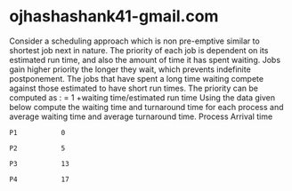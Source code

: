 # ojhashashank41-gmail.com
Consider a scheduling approach which is non pre-emptive similar to shortest job next in nature. The priority of each job is dependent on its estimated run time, and also the amount of time it has spent waiting. Jobs gain higher priority the longer they wait, which prevents indefinite postponement. The jobs that have spent a long time waiting compete against those estimated to have short run times. The priority can be computed as :
          = 1 +waiting time/estimated run time
Using the data given below compute the waiting time and turnaround time for each process and average waiting time and average turnaround time.
   Process	  Arrival time
	
    P1	         0
	
    P2	         5
	
    P3	         13
	
    P4	         17
	
